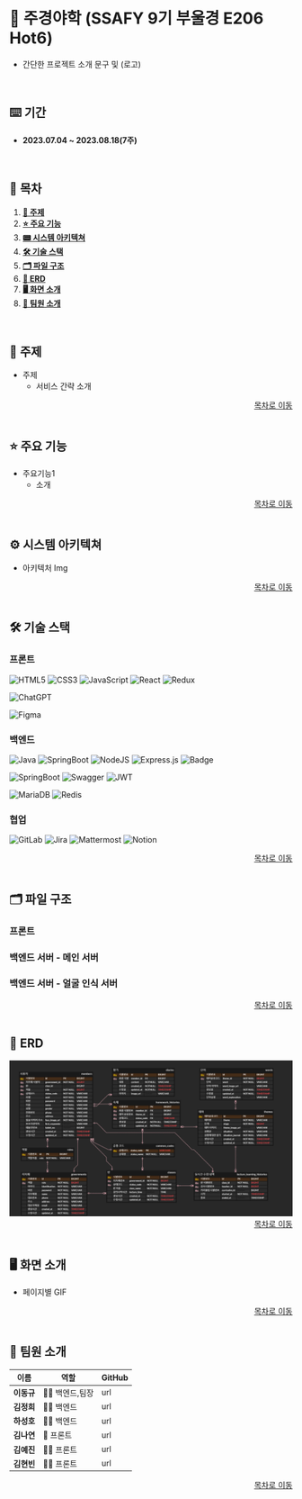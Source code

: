 # 🏫 주경야학 (SSAFY 9기 부울경 E206 Hot6)

- 간단한 프로젝트 소개 문구 및 (로고)

<br/>

## ⌨️ 기간
- **2023.07.04 ~ 2023.08.18(7주)**

<div id="tableContents"></div>

<br/>

## 🔎 목차

1. [**🎯 주제**](#subject)
1. [**⭐️ 주요 기능**](#mainContents)
1. [**📟 시스템 아키텍쳐**](#systemArchitecture)
1. [**🛠️ 기술 스택**](#skills)
1. [**🗂️ 파일 구조**](#directories)
1. [**💾 ERD**](#erd)
1. [**🖥️ 화면 소개**](#contents)
1. [**👥 팀원 소개**](#developers)

<!------- 주제 시작 -------->
<div id="subject"></div>

<br/>

## 🎯 주제
- 주제
  - 서비스 간략 소개

<div style="text-align: right;">
  <a href="#tableContents">목차로 이동</a>
</div>

<br/>

<!------- 주요 기능 시작 -------->
<div id="mainContents"></div>

## ⭐️ 주요 기능
- 주요기능1
  - 소개

<div style="text-align: right;">
  <a href="#tableContents">목차로 이동</a>
</div>

<br/>

<!------- 시스템 아키텍쳐 시작 -------->
<div id="systemArchitecture"></div>

## ⚙ 시스템 아키텍쳐

- 아키텍처 Img

<div style="text-align: right;">
  <a href="#tableContents">목차로 이동</a>
</div>

<br/>

<!------- 기술 스택 시작 -------->
<div id="skills"></div>

## 🛠️ 기술 스택
### 프론트
![HTML5](https://img.shields.io/badge/html5-%23E34F26.svg?style=for-the-badge&logo=html5&logoColor=white)
![CSS3](https://img.shields.io/badge/css3-%231572B6.svg?style=for-the-badge&logo=css3&logoColor=white)
![JavaScript](https://img.shields.io/badge/javascript-%23323330.svg?style=for-the-badge&logo=javascript&logoColor=%23F7DF1E)
![React](https://img.shields.io/badge/react-%2320232a.svg?style=for-the-badge&logo=react&logoColor=%2361DAFB)
![Redux](https://img.shields.io/badge/redux-%23593d88.svg?style=for-the-badge&logo=redux&logoColor=white)

![ChatGPT](https://img.shields.io/badge/chatGPT-74aa9c?style=for-the-badge&logo=openai&logoColor=white)

![Figma](https://img.shields.io/badge/figma-%23F24E1E.svg?style=for-the-badge&logo=figma&logoColor=white)



### 백엔드
![Java](https://img.shields.io/badge/java-%23ED8B00.svg?style=for-the-badge&logo=openjdk&logoColor=white)
![SpringBoot](https://img.shields.io/badge/springboot-6DB33F?style=for-the-badge&logo=springboot&logoColor=white)
![NodeJS](https://img.shields.io/badge/node.js-6DA55F?style=for-the-badge&logo=node.js&logoColor=white)
![Express.js](https://img.shields.io/badge/express.js-%23404d59.svg?style=for-the-badge&logo=express&logoColor=%2361DAFB)
![Badge](https://img.shields.io/badge/Openvidu-lightgreen.svg?style=for-the-badge)

![SpringBoot](https://img.shields.io/badge/springsecurity-6DB33F?style=for-the-badge&logo=springsecurity&logoColor=white)
![Swagger](https://img.shields.io/badge/-Swagger-%23Clojure?style=for-the-badge&logo=swagger&logoColor=white)
![JWT](https://img.shields.io/badge/JWT-black?style=for-the-badge&logo=JSON%20web%20tokens)


![MariaDB](https://img.shields.io/badge/MariaDB-003545?style=for-the-badge&logo=mariadb&logoColor=white)
![Redis](https://img.shields.io/badge/redis-%23DD0031.svg?style=for-the-badge&logo=redis&logoColor=white)

### 협업
![GitLab](https://img.shields.io/badge/gitlab-FC6D26.svg?style=for-the-badge&logo=gitlab&logoColor=white)
![Jira](https://img.shields.io/badge/jira-%230A0FFF.svg?style=for-the-badge&logo=jira&logoColor=white)
![Mattermost](https://img.shields.io/badge/mattermost-0058CC.svg?style=for-the-badge&logo=mattermost&logoColor=white)
![Notion](https://img.shields.io/badge/Notion-000000.svg?style=for-the-badge&logo=notion&logoColor=white)


<div style="text-align: right;">
  <a href="#tableContents">목차로 이동</a>
</div>

<br/>

<!------- 파일 구조 시작 -------->
<div id="directories"></div>

## 🗂️ 파일 구조
### 프론트

### 백엔드 서버 - 메인 서버

### 백엔드 서버 - 얼굴 인식 서버

<div style="text-align: right;">
  <a href="#tableContents">목차로 이동</a>
</div>

<br/>

<!------- ERD 시작 -------->
<div id="erd"></div>

## 💾 ERD

<img src="./contents/forReadme/erd.png">

<div style="text-align: right;">
  <a href="#tableContents">목차로 이동</a>
</div>

<br/>

<!------- 화면 소개 시작 -------->
<div id="contents"></div>

## 🖥️ 화면 소개

- 페이지별 GIF

<div style="text-align: right;">
  <a href="#tableContents">목차로 이동</a>
</div>

<br/>

<!------- 팀원 소개 시작 -------->
<div id="developers"></div>

## 👥 팀원 소개

|  이름     | 역할          | GitHub|
| -------- | ------------- | ----- |
| **이동규**|🐱‍👤 백엔드,팀장 | url   |
| **김정희**|🧙‍♂️ 백엔드     | url    |
| **하성호**|🕵️‍♀️ 백엔드     | url    |
| **김나연**|🤖 프론트     | url    |
| **김예진**|🧚‍♀️ 프론트     | url    |
| **김현빈**|🐱‍🚀 프론트     | url    |

<div style="text-align: right;">
  <a href="#tableContents">목차로 이동</a>
</div>
